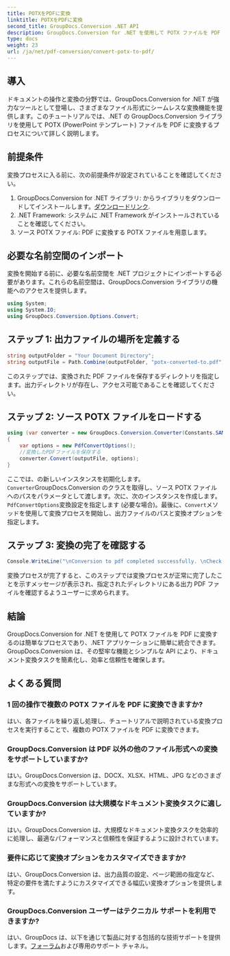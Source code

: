 ```yaml
---
title: POTXをPDFに変換
linktitle: POTXをPDFに変換
second_title: GroupDocs.Conversion .NET API
description: GroupDocs.Conversion for .NET を使用して POTX ファイルを PDF に変換する方法を学びます。シームレスなドキュメント変換については、この段階的なチュートリアルに従ってください。
type: docs
weight: 23
url: /ja/net/pdf-conversion/convert-potx-to-pdf/
---
```

## 導入
ドキュメントの操作と変換の分野では、GroupDocs.Conversion for .NET が強力なツールとして登場し、さまざまなファイル形式にシームレスな変換機能を提供します。このチュートリアルでは、.NET の GroupDocs.Conversion ライブラリを使用して POTX (PowerPoint テンプレート) ファイルを PDF に変換するプロセスについて詳しく説明します。
## 前提条件
変換プロセスに入る前に、次の前提条件が設定されていることを確認してください。
1.  GroupDocs.Conversion for .NET ライブラリ: からライブラリをダウンロードしてインストールします。[ダウンロードリンク](https://releases.groupdocs.com/conversion/net/).
2. .NET Framework: システムに .NET Framework がインストールされていることを確認してください。
3. ソース POTX ファイル: PDF に変換する POTX ファイルを用意します。

## 必要な名前空間のインポート
変換を開始する前に、必要な名前空間を .NET プロジェクトにインポートする必要があります。これらの名前空間は、GroupDocs.Conversion ライブラリの機能へのアクセスを提供します。
```csharp
using System;
using System.IO;
using GroupDocs.Conversion.Options.Convert;
```
## ステップ 1: 出力ファイルの場所を定義する
```csharp
string outputFolder = "Your Document Directory";
string outputFile = Path.Combine(outputFolder, "potx-converted-to.pdf");
```
このステップでは、変換された PDF ファイルを保存するディレクトリを指定します。出力ディレクトリが存在し、アクセス可能であることを確認してください。
## ステップ 2: ソース POTX ファイルをロードする
```csharp
using (var converter = new GroupDocs.Conversion.Converter(Constants.SAMPLE_POTX))
{
    var options = new PdfConvertOptions();
    //変換したPDFファイルを保存する
    converter.Convert(outputFile, options);
}
```
ここでは、の新しいインスタンスを初期化します。`Converter`GroupDocs.Conversion のクラスを取得し、ソース POTX ファイルへのパスをパラメータとして渡します。次に、次のインスタンスを作成します。`PdfConvertOptions`変換設定を指定します (必要な場合)。最後に、`Convert`メソッドを使用して変換プロセスを開始し、出力ファイルのパスと変換オプションを指定します。
## ステップ 3: 変換の完了を確認する
```csharp
Console.WriteLine("\nConversion to pdf completed successfully. \nCheck output in {0}", outputFolder);
```
変換プロセスが完了すると、このステップでは変換プロセスが正常に完了したことを示すメッセージが表示され、指定されたディレクトリにある出力 PDF ファイルを確認するようユーザーに求められます。

## 結論
GroupDocs.Conversion for .NET を使用して POTX ファイルを PDF に変換するのは簡単なプロセスであり、.NET アプリケーションに簡単に統合できます。 GroupDocs.Conversion は、その堅牢な機能とシンプルな API により、ドキュメント変換タスクを簡素化し、効率と信頼性を確保します。
## よくある質問
### 1 回の操作で複数の POTX ファイルを PDF に変換できますか?
はい、各ファイルを繰り返し処理し、チュートリアルで説明されている変換プロセスを実行することで、複数の POTX ファイルを PDF に変換できます。
### GroupDocs.Conversion は PDF 以外の他のファイル形式への変換をサポートしていますか?
はい。GroupDocs.Conversion は、DOCX、XLSX、HTML、JPG などのさまざまな形式への変換をサポートしています。
### GroupDocs.Conversion は大規模なドキュメント変換タスクに適していますか?
はい。GroupDocs.Conversion は、大規模なドキュメント変換タスクを効率的に処理し、最適なパフォーマンスと信頼性を保証するように設計されています。
### 要件に応じて変換オプションをカスタマイズできますか?
はい、GroupDocs.Conversion は、出力品質の設定、ページ範囲の指定など、特定の要件を満たすようにカスタマイズできる幅広い変換オプションを提供します。
### GroupDocs.Conversion ユーザーはテクニカル サポートを利用できますか?
はい、GroupDocs は、以下を通じて製品に対する包括的な技術サポートを提供します。[フォーラム](https://purchase.groupdocs.com/temporary-license/)および専用のサポート チャネル。